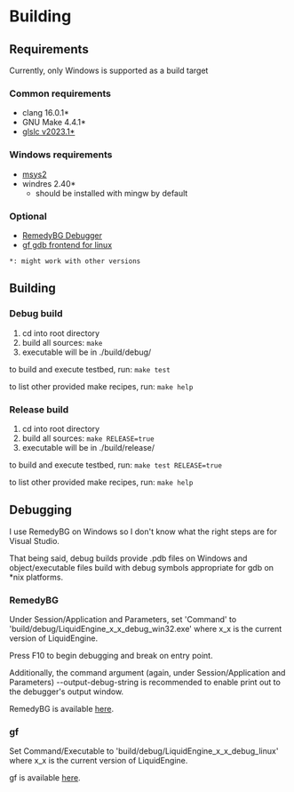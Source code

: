 # Building

## Requirements
Currently, only Windows is supported as a build target

### Common requirements
- clang 16.0.1*
- GNU Make 4.4.1*
- [glslc v2023.1*](https://github.com/google/shaderc/blob/main/downloads.md)
### Windows requirements
- [msys2](https://www.msys2.org/wiki/MSYS2-installation/)
- windres 2.40*
    - should be installed with mingw by default
### Optional
- [RemedyBG Debugger](https://remedybg.itch.io/remedybg)
- [gf gdb frontend for linux](https://github.com/nakst/gf)

`*: might work with other versions`

## Building 
### Debug build

1) cd into root directory
2) build all sources: ```make```
3) executable will be in ./build/debug/

to build and execute testbed, run: ```make test```

to list other provided make recipes, run: ```make help```

### Release build

1) cd into root directory
2) build all sources: ```make RELEASE=true```
3) executable will be in ./build/release/

to build and execute testbed, run: ```make test RELEASE=true```

to list other provided make recipes, run: ```make help```

## Debugging
I use RemedyBG on Windows so I don't know what
the right steps are for Visual Studio.

That being said, debug builds provide .pdb files on Windows
and object/executable files build with debug symbols
appropriate for gdb on *nix platforms.

### RemedyBG
Under Session/Application and Parameters, set 'Command'
to 'build/debug/LiquidEngine_x_x_debug_win32.exe' where x_x is the
current version of LiquidEngine.

Press F10 to begin debugging and break on entry point.

Additionally, the command argument
(again, under Session/Application and Parameters)
--output-debug-string is recommended to enable print out to the
debugger's output window.

RemedyBG is available [here](https://remedybg.itch.io/remedybg).

### gf
Set Command/Executable to 
'build/debug/LiquidEngine_x_x_debug_linux' where x_x is the
current version of LiquidEngine.

gf is available [here](https://github.com/nakst/gf).

